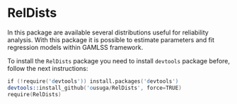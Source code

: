# RelDists
In this package are available several distributions useful for reliability analysis. With this package it is possible to estimate parameters and fit regression models within GAMLSS framework.

To install the `RelDists` package you need to install `devtools` package before, follow the next instructions:

```s
if (!require('devtools')) install.packages('devtools')
devtools::install_github('ousuga/RelDists', force=TRUE)
require(RelDists)
```